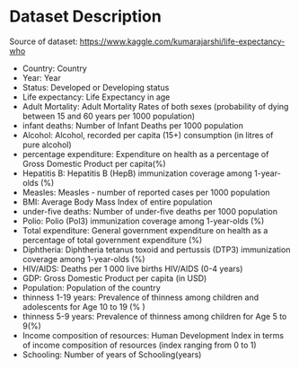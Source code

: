 # Dataset Description

Source of dataset: https://www.kaggle.com/kumarajarshi/life-expectancy-who

* Country: Country
* Year: Year
* Status: Developed or Developing status
* Life expectancy: Life Expectancy in age
* Adult Mortality: Adult Mortality Rates of both sexes (probability of dying between 15 and 60 years per 1000 population)
* infant deaths: Number of Infant Deaths per 1000 population
* Alcohol: Alcohol, recorded per capita (15+) consumption (in litres of pure alcohol)
* percentage expenditure: Expenditure on health as a percentage of Gross Domestic Product per capita(%)
* Hepatitis B: Hepatitis B (HepB) immunization coverage among 1-year-olds (%)
* Measles: Measles - number of reported cases per 1000 population
* BMI: Average Body Mass Index of entire population
* under-five deaths: Number of under-five deaths per 1000 population
* Polio: Polio (Pol3) immunization coverage among 1-year-olds (%)
* Total expenditure: General government expenditure on health as a percentage of total government expenditure (%)
* Diphtheria: Diphtheria tetanus toxoid and pertussis (DTP3) immunization coverage among 1-year-olds (%)
* HIV/AIDS: Deaths per 1 000 live births HIV/AIDS (0-4 years)
* GDP: Gross Domestic Product per capita (in USD)
* Population: Population of the country
* thinness 1-19 years: Prevalence of thinness among children and adolescents for Age 10 to 19 (% )
* thinness 5-9 years: Prevalence of thinness among children for Age 5 to 9(%)
* Income composition of resources: Human Development Index in terms of income composition of resources (index ranging from 0 to 1)
* Schooling: Number of years of Schooling(years)